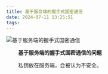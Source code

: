 ```yaml
---
title: 基于服务端的握手式国密通信
date: 2024-07-11 13:25:51
tags:
---
```


![基于服务端的握手式国密通信](/pic/工程/基于服务端的握手式国密通信/基于服务端握手的国密通信.drawio.png)

&ensp;&ensp;&ensp;&ensp; __基于服务端的握手式国密通信的问题__

&ensp;&ensp;&ensp;&ensp; 私钥放在服务端，会被认为不安全。
